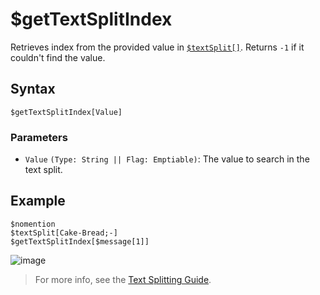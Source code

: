 # $getTextSplitIndex 
Retrieves index from the provided value in [`$textSplit[]`](./textSplit.md). Returns `-1` if it couldn't find the value.

## Syntax
``` 
$getTextSplitIndex[Value]
``` 

### Parameters 
- `Value` `(Type: String || Flag: Emptiable)`: The value to search in the text split.

## Example 
``` 
$nomention 
$textSplit[Cake-Bread;-] 
$getTextSplitIndex[$message[1]] 
``` 

![image](https://user-images.githubusercontent.com/42785890/151845189-1866a9c2-cacb-401b-9efe-137cc54586b6.png)

> For more info, see the [Text Splitting Guide](../guides/general/textSplitting.md).
